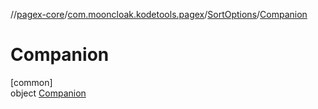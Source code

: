 //[pagex-core](../../../../index.md)/[com.mooncloak.kodetools.pagex](../../index.md)/[SortOptions](../index.md)/[Companion](index.md)

# Companion

[common]\
object [Companion](index.md)
